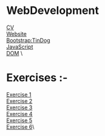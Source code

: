 # WebDevelopment
 
<!-- [CV](Html-Personal Site/index.html).
[This text links to gfg](https://write.geeksforgeeks.org/). -->
[CV](Html-Personal_Site/)
\
[Website](CSS-My_Site/)
\
[Bootstrap:TinDog](Bootstap-MySite/)
\
[JavaScript](Javascript/) 
\
[DOM](DOM/)
\
# Exercises :-
[Exercise 1](Excercise/1/)\
[Exercise 2](Excercise/2/)\
[Exercise 3](Excercise/3/)\
[Exercise 4](Excercise/4/)\
[Exercise 5](Excercise/5/)\
[Exercise 6](Excercise/6/)\
